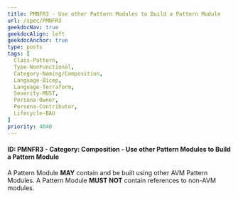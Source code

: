```yaml
---
title: PMNFR3 - Use other Pattern Modules to Build a Pattern Module
url: /spec/PMNFR3
geekdocNav: true
geekdocAlign: left
geekdocAnchor: true
type: posts
tags: [
  Class-Pattern,
  Type-NonFunctional,
  Category-Naming/Composition,
  Language-Bicep,
  Language-Terraform,
  Severity-MUST,
  Persona-Owner,
  Persona-Contributor,
  Lifecycle-BAU
]
priority: 4040
---
```


#### ID: PMNFR3 - Category: Composition - Use other Pattern Modules to Build a Pattern Module

A Pattern Module **MAY** contain and be built using other AVM Pattern Modules. A Pattern Module **MUST NOT** contain references to non-AVM modules.
